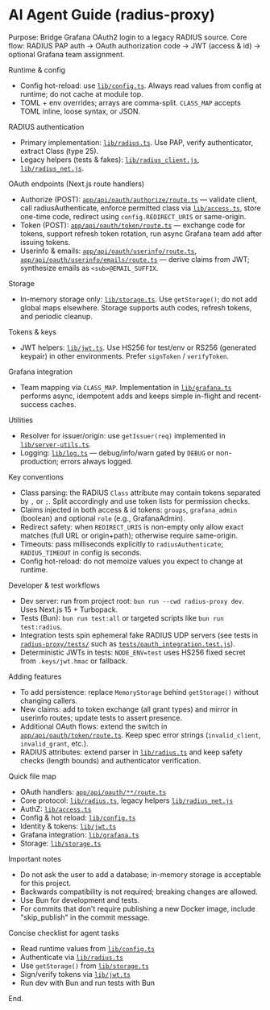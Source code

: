 # AI Agent Guide (radius-proxy)

Purpose: Bridge Grafana OAuth2 login to a legacy RADIUS source.
Core flow: RADIUS PAP auth -> OAuth authorization code -> JWT (access & id) -> optional Grafana team assignment.

Runtime & config
- Config hot-reload: use [`lib/config.ts`](radius-proxy/lib/config.ts:1). Always read values from config at runtime; do not cache at module top.
- TOML + env overrides; arrays are comma-split. `CLASS_MAP` accepts TOML inline, loose syntax, or JSON.

RADIUS authentication
- Primary implementation: [`lib/radius.ts`](radius-proxy/lib/radius.ts:1). Use PAP, verify authenticator, extract Class (type 25).
- Legacy helpers (tests & fakes): [`lib/radius_client.js`](radius-proxy/lib/radius_client.js:1), [`lib/radius_net.js`](radius-proxy/lib/radius_net.js:1).

OAuth endpoints (Next.js route handlers)
- Authorize (POST): [`app/api/oauth/authorize/route.ts`](radius-proxy/app/api/oauth/authorize/route.ts:1) — validate client, call radiusAuthenticate, enforce permitted class via [`lib/access.ts`](radius-proxy/lib/access.ts:1), store one-time code, redirect using `config.REDIRECT_URIS` or same-origin.
- Token (POST): [`app/api/oauth/token/route.ts`](radius-proxy/app/api/oauth/token/route.ts:1) — exchange code for tokens, support refresh token rotation, run async Grafana team add after issuing tokens.
- Userinfo & emails: [`app/api/oauth/userinfo/route.ts`](radius-proxy/app/api/oauth/userinfo/route.ts:1), [`app/api/oauth/userinfo/emails/route.ts`](radius-proxy/app/api/oauth/userinfo/emails/route.ts:1) — derive claims from JWT; synthesize emails as `<sub>@EMAIL_SUFFIX`.

Storage
- In-memory storage only: [`lib/storage.ts`](radius-proxy/lib/storage.ts:1). Use `getStorage()`; do not add global maps elsewhere. Storage supports auth codes, refresh tokens, and periodic cleanup.

Tokens & keys
- JWT helpers: [`lib/jwt.ts`](radius-proxy/lib/jwt.ts:1). Use HS256 for test/env or RS256 (generated keypair) in other environments. Prefer `signToken` / `verifyToken`.

Grafana integration
- Team mapping via `CLASS_MAP`. Implementation in [`lib/grafana.ts`](radius-proxy/lib/grafana.ts:1) performs async, idempotent adds and keeps simple in-flight and recent-success caches.

Utilities
- Resolver for issuer/origin: use `getIssuer(req)` implemented in [`lib/server-utils.ts`](radius-proxy/lib/server-utils.ts:1).
- Logging: [`lib/log.ts`](radius-proxy/lib/log.ts:1) — debug/info/warn gated by `DEBUG` or non-production; errors always logged.

Key conventions
- Class parsing: the RADIUS `Class` attribute may contain tokens separated by `,` or `;`. Split accordingly and use token lists for permission checks.
- Claims injected in both access & id tokens: `groups`, `grafana_admin` (boolean) and optional `role` (e.g., GrafanaAdmin).
- Redirect safety: when `REDIRECT_URIS` is non-empty only allow exact matches (full URL or origin+path); otherwise require same-origin.
- Timeouts: pass milliseconds explicitly to `radiusAuthenticate`; `RADIUS_TIMEOUT` in config is seconds.
- Config hot-reload: do not memoize values you expect to change at runtime.

Developer & test workflows
- Dev server: run from project root: `bun run --cwd radius-proxy dev`. Uses Next.js 15 + Turbopack.
- Tests (Bun): `bun run test:all` or targeted scripts like `bun run test:radius`.
- Integration tests spin ephemeral fake RADIUS UDP servers (see tests in [`radius-proxy/tests/`](radius-proxy/tests/:1) such as [`tests/oauth_integration.test.js`](radius-proxy/tests/oauth_integration.test.js:1)).
- Deterministic JWTs in tests: `NODE_ENV=test` uses HS256 fixed secret from `.keys/jwt.hmac` or fallback.

Adding features
- To add persistence: replace `MemoryStorage` behind `getStorage()` without changing callers.
- New claims: add to token exchange (all grant types) and mirror in userinfo routes; update tests to assert presence.
- Additional OAuth flows: extend the switch in [`app/api/oauth/token/route.ts`](radius-proxy/app/api/oauth/token/route.ts:1). Keep spec error strings (`invalid_client`, `invalid_grant`, etc.).
- RADIUS attributes: extend parser in [`lib/radius.ts`](radius-proxy/lib/radius.ts:1) and keep safety checks (length bounds) and authenticator verification.

Quick file map
- OAuth handlers: [`app/api/oauth/**/route.ts`](radius-proxy/app/api/oauth/:1)
- Core protocol: [`lib/radius.ts`](radius-proxy/lib/radius.ts:1), legacy helpers [`lib/radius_net.js`](radius-proxy/lib/radius_net.js:1)
- AuthZ: [`lib/access.ts`](radius-proxy/lib/access.ts:1)
- Config & hot reload: [`lib/config.ts`](radius-proxy/lib/config.ts:1)
- Identity & tokens: [`lib/jwt.ts`](radius-proxy/lib/jwt.ts:1)
- Grafana integration: [`lib/grafana.ts`](radius-proxy/lib/grafana.ts:1)
- Storage: [`lib/storage.ts`](radius-proxy/lib/storage.ts:1)

Important notes
- Do not ask the user to add a database; in-memory storage is acceptable for this project.
- Backwards compatibility is not required; breaking changes are allowed.
- Use Bun for development and tests.
- For commits that don't require publishing a new Docker image, include "skip_publish" in the commit message.

Concise checklist for agent tasks
- Read runtime values from [`lib/config.ts`](radius-proxy/lib/config.ts:1)
- Authenticate via [`lib/radius.ts`](radius-proxy/lib/radius.ts:1)
- Use `getStorage()` from [`lib/storage.ts`](radius-proxy/lib/storage.ts:1)
- Sign/verify tokens via [`lib/jwt.ts`](radius-proxy/lib/jwt.ts:1)
- Run dev with Bun and run tests with Bun

End.